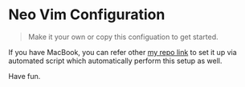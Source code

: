 # Neo Vim Configuration

> Make it your own or copy this configuation to get started.

If you have MacBook, you can refer other [my repo link](https://github.com/rehannali/mac-fresh-setup) to set it up via automated script which automatically perform this setup as well.

Have fun. 
